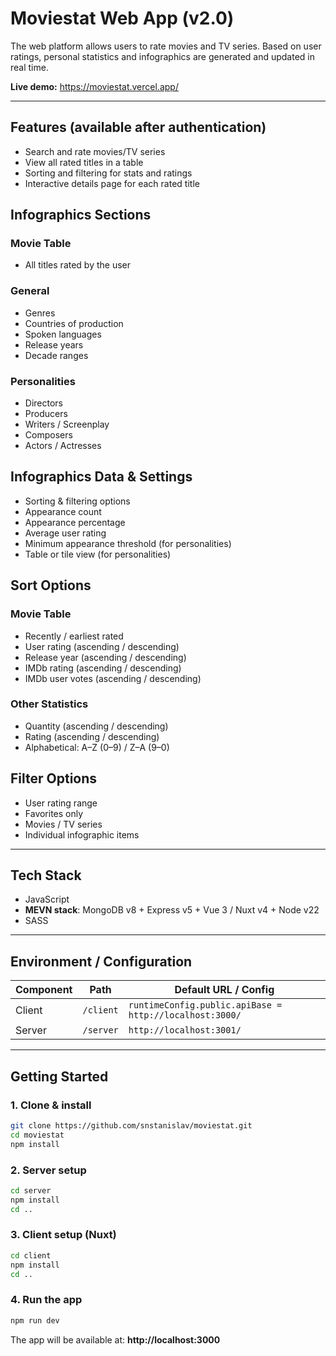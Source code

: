 # Moviestat Web App (v2.0)

The web platform allows users to rate movies and TV series. Based on user ratings, personal statistics and infographics are generated and updated in real time.

**Live demo:** https://moviestat.vercel.app/

---

## Features (available after authentication)

- Search and rate movies/TV series
- View all rated titles in a table
- Sorting and filtering for stats and ratings
- Interactive details page for each rated title


## Infographics Sections

### Movie Table
- All titles rated by the user

### General
- Genres
- Countries of production
- Spoken languages
- Release years
- Decade ranges

### Personalities
- Directors
- Producers
- Writers / Screenplay
- Composers
- Actors / Actresses


## Infographics Data & Settings

- Sorting & filtering options
- Appearance count
- Appearance percentage
- Average user rating
- Minimum appearance threshold (for personalities)
- Table or tile view (for personalities)


## Sort Options

### Movie Table
- Recently / earliest rated
- User rating (ascending / descending)
- Release year (ascending / descending)
- IMDb rating (ascending / descending)
- IMDb user votes (ascending / descending)

### Other Statistics
- Quantity (ascending / descending)
- Rating (ascending / descending)
- Alphabetical: A–Z (0–9) / Z–A (9–0)


## Filter Options

- User rating range
- Favorites only
- Movies / TV series
- Individual infographic items

---

## Tech Stack

- JavaScript
- **MEVN stack**: MongoDB v8 + Express v5 + Vue 3 / Nuxt v4 + Node v22
- SASS

---

## Environment / Configuration

| Component | Path | Default URL / Config |
|----------|------|----------------------|
| Client   | `/client` | `runtimeConfig.public.apiBase = http://localhost:3000/` |
| Server   | `/server` | `http://localhost:3001/` |

---

## Getting Started

### 1. Clone & install
```bash
git clone https://github.com/snstanislav/moviestat.git
cd moviestat
npm install
```

### 2. Server setup
```bash
cd server
npm install
cd ..
```

### 3. Client setup (Nuxt)
```bash
cd client
npm install
cd ..
```

### 4. Run the app
```bash
npm run dev
```

The app will be available at: **http://localhost:3000**
